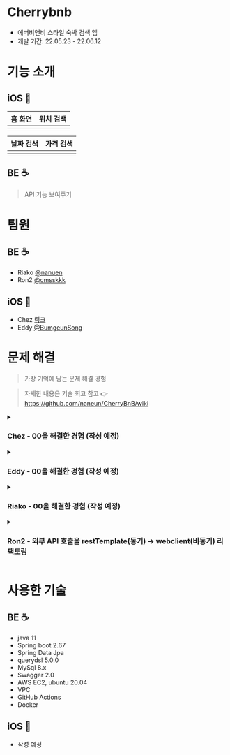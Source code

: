 # Cherrybnb
- 에버비앤비 스타일 숙박 검색 앱
- 개발 기간: 22.05.23 - 22.06.12


# 기능 소개

## iOS 


|    홈 화면   |   위치 검색    |
| :--------: | :----------: |
|            |              |

|   날짜 검색   |   가격 검색    |
| :--------: | :----------: |
|            |              |


## BE ☕

> API 기능 보여주기


# 팀원

## BE ☕
- Riako [@nanuen](https://github.com/naneun)
- Ron2 [@cmsskkk](https://github.com/cmsskkk)

## iOS 
- Chez [링크]()
- Eddy [@BumgeunSong](https://github.com/BumgeunSong)


# 문제 해결
> 가장 기억에 남는 문제 해결 경험

> 자세한 내용은 기술 회고 참고 👉 https://github.com/naneun/CherryBnB/wiki

<details>
<summary> 
<h3>Chez - 00을 해결한 경험 (작성 예정)</h3>
</summary>

- 어떻게 만드는 게 목표였는지,
- 어떤 문제가 있었는지,
- 문제를 해결하기 위해 어떤 시도를 했는지,
- 어떻게 해결했는지.
</details>

<details>
<summary> 
<h3>Eddy - 00을 해결한 경험 (작성 예정)</h3>
</summary>

- 어떻게 만드는 게 목표였는지,
- 어떤 문제가 있었는지,
- 문제를 해결하기 위해 어떤 시도를 했는지,
- 어떻게 해결했는지.
</details>

<details>
<summary> 
<h3>Riako - 00을 해결한 경험 (작성 예정)</h3>
</summary>

- 어떻게 만드는 게 목표였는지,
- 어떤 문제가 있었는지,
- 문제를 해결하기 위해 어떤 시도를 했는지,
- 어떻게 해결했는지.
</details>

<details>
<summary> 
<h3>Ron2 - 외부 API 호출을 restTemplate(동기) -> webclient(비동기) 리팩토링</h3>
</summary>
- [RestTemplate에서 WebClient로 리팩토링해보기](https://velog.io/@cmsskkk/RestTemplate-WebClient-refactoring)
</details>

# 사용한 기술

## BE ☕

- java 11
- Spring boot 2.67
- Spring Data Jpa
- querydsl 5.0.0
- MySql 8.x
- Swagger 2.0
- AWS EC2, ubuntu 20.04
- VPC 
- GitHub Actions
- Docker

## iOS 
- 작성 예정
